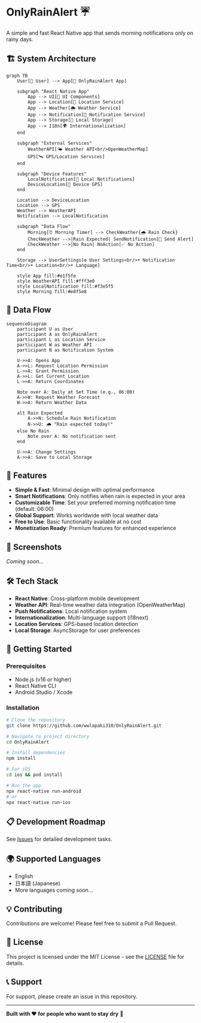 # OnlyRainAlert ☔️

A simple and fast React Native app that sends morning notifications only on rainy days.

## 🏗️ System Architecture

```mermaid
graph TB
    User[👤 User] --> App[📱 OnlyRainAlert App]
    
    subgraph "React Native App"
        App --> UI[🎨 UI Components]
        App --> Location[📍 Location Service]
        App --> Weather[🌦️ Weather Service]
        App --> Notification[🔔 Notification Service]
        App --> Storage[💾 Local Storage]
        App --> I18n[🌍 Internationalization]
    end
    
    subgraph "External Services"
        WeatherAPI[🌤️ Weather API<br/>OpenWeatherMap]
        GPS[🛰️ GPS/Location Services]
    end
    
    subgraph "Device Features"
        LocalNotification[📲 Local Notifications]
        DeviceLocation[📍 Device GPS]
    end
    
    Location --> DeviceLocation
    Location --> GPS
    Weather --> WeatherAPI
    Notification --> LocalNotification
    
    subgraph "Data Flow"
        Morning[⏰ Morning Timer] --> CheckWeather{🌧️ Rain Check}
        CheckWeather -->|Rain Expected| SendNotification[🔔 Send Alert]
        CheckWeather -->|No Rain| NoAction[✅ No Action]
    end
    
    Storage --> UserSettings[⚙️ User Settings<br/>• Notification Time<br/>• Location<br/>• Language]
    
    style App fill:#e1f5fe
    style WeatherAPI fill:#fff3e0
    style LocalNotification fill:#f3e5f5
    style Morning fill:#e8f5e8
```

## 🔄 Data Flow

```mermaid
sequenceDiagram
    participant U as User
    participant A as OnlyRainAlert
    participant L as Location Service
    participant W as Weather API
    participant N as Notification System
    
    U->>A: Opens App
    A->>L: Request Location Permission
    L->>A: Grant Permission
    A->>L: Get Current Location
    L->>A: Return Coordinates
    
    Note over A: Daily at Set Time (e.g., 06:00)
    A->>W: Request Weather Forecast
    W->>A: Return Weather Data
    
    alt Rain Expected
        A->>N: Schedule Rain Notification
        N->>U: 🌧️ "Rain expected today!"
    else No Rain
        Note over A: No notification sent
    end
    
    U->>A: Change Settings
    A->>A: Save to Local Storage
```

## 🌟 Features

- **Simple & Fast**: Minimal design with optimal performance
- **Smart Notifications**: Only notifies when rain is expected in your area
- **Customizable Time**: Set your preferred morning notification time (default: 06:00)
- **Global Support**: Works worldwide with local weather data
- **Free to Use**: Basic functionality available at no cost
- **Monetization Ready**: Premium features for enhanced experience

## 📱 Screenshots

_Coming soon..._

## 🛠️ Tech Stack

- **React Native**: Cross-platform mobile development
- **Weather API**: Real-time weather data integration (OpenWeatherMap)
- **Push Notifications**: Local notification system
- **Internationalization**: Multi-language support (i18next)
- **Location Services**: GPS-based location detection
- **Local Storage**: AsyncStorage for user preferences

## 🚀 Getting Started

### Prerequisites

- Node.js (v16 or higher)
- React Native CLI
- Android Studio / Xcode

### Installation

```bash
# Clone the repository
git clone https://github.com/wwlapaki310/OnlyRainAlert.git

# Navigate to project directory
cd OnlyRainAlert

# Install dependencies
npm install

# For iOS
cd ios && pod install

# Run the app
npx react-native run-android
# or
npx react-native run-ios
```

## 📋 Development Roadmap

See [Issues](https://github.com/wwlapaki310/OnlyRainAlert/issues) for detailed development tasks.

## 🌍 Supported Languages

- English
- 日本語 (Japanese)
- More languages coming soon...

## 💡 Contributing

Contributions are welcome! Please feel free to submit a Pull Request.

## 📄 License

This project is licensed under the MIT License - see the [LICENSE](LICENSE) file for details.

## 📞 Support

For support, please create an issue in this repository.

---

**Built with ❤️ for people who want to stay dry** 🌂